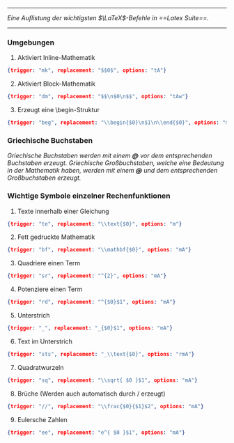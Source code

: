 ***

*Eine Auflistung der wichtigsten $\LaTeX$-Befehle in ==Latex Suite==.*

***
### Umgebungen

1. Aktiviert Inline-Mathematik

```JSON
{trigger: "mk", replacement: "$$0$", options: "tA"}
```

2. Aktiviert Block-Mathematik

```JSON
{trigger: "dm", replacement: "$$\n$0\n$$", options: "tAw"}
```

3. Erzeugt eine \begin-Struktur

```JSON
{trigger: "beg", replacement: "\\begin{$0}\n$1\n\\end{$0}", options: "mA"}
```

### Griechische Buchstaben

*Griechische Buchstaben werden mit einem **@** vor dem entsprechenden Buchstaben erzeugt. Griechische Großbuchstaben, welche eine Bedeutung in der Mathematik haben, werden mit einem **@** und dem entsprechenden Großbuchstaben erzeugt.*

### Wichtige Symbole einzelner Rechenfunktionen

1. Texte innerhalb einer Gleichung

```JSON
{trigger: "te", replacement: "\\text{$0}", options: "m"}
```

2. Fett gedruckte Mathematik

```JSON
{trigger: "bf", replacement: "\\mathbf{$0}", options: "mA"}
```

3. Quadriere einen Term

```JSON
{trigger: "sr", replacement: "^{2}", options: "mA"}
```

4. Potenziere einen Term

```JSON
{trigger: "rd", replacement: "^{$0}$1", options: "mA"}
```

5. Unterstrich

```JSON
{trigger: "_", replacement: "_{$0}$1", options: "mA"}
```

6. Text im Unterstrich

```JSON
{trigger: "sts", replacement: "_\\text{$0}", options: "rmA"}
```

7. Quadratwurzeln

```JSON
{trigger: "sq", replacement: "\\sqrt{ $0 }$1", options: "mA"}
```

8. Brüche (Werden auch automatisch durch $/$ erzeugt)

```JSON
{trigger: "//", replacement: "\\frac{$0}{$1}$2", options: "mA"}
```

9. Eulersche Zahlen

```JSON
{trigger: "ee", replacement: "e^{ $0 }$1", options: "mA"}
```

